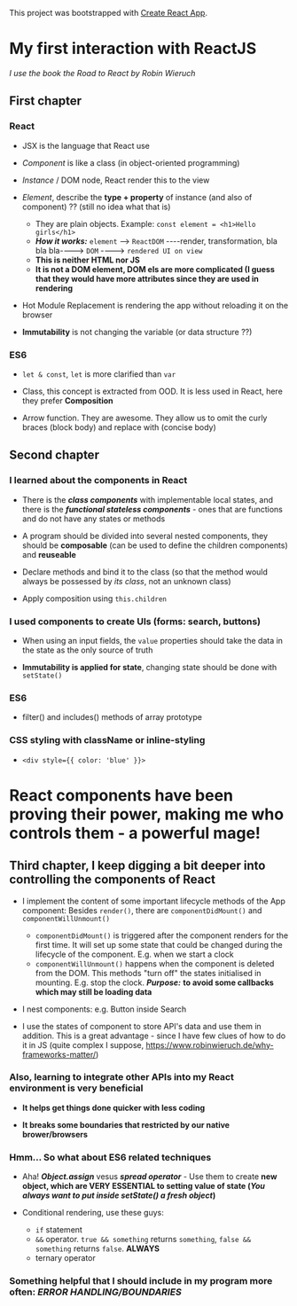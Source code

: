 This project was bootstrapped with [Create React App](https://github.com/facebook/create-react-app).

# My first interaction with ReactJS

*I use the book the Road to React by Robin Wieruch*

## First chapter

### React

- JSX is the language that React use

- *Component* is like a class (in object-oriented programming)
- *Instance* / DOM node, React render this to the view
- *Element*, describe the **type + property** of instance (and also of component) ?? (still no idea what that is)
  - They are plain objects. Example: `const element = <h1>Hello girls</h1>`
  - ***How it works:*** `element` --> `ReactDOM` ----render, transformation, bla bla bla----> `DOM` ----> `rendered UI on view`
  - **This is neither HTML nor JS**
  - **It is not a DOM element, DOM els are more complicated (I guess that they would have more attributes since they are used in rendering**
  
- Hot Module Replacement is rendering the app without reloading it on the browser

- **Immutability** is not changing the variable (or data structure ??)

### ES6

- `let & const`, `let` is more clarified than `var`

- Class, this concept is extracted from OOD. It is less used in React, here they prefer **Composition**

- Arrow function. They are awesome. They allow us to omit the curly braces (block body) and replace with (concise body)

## Second chapter

### I learned about the components in React

- There is the ***class components*** with implementable local states, and there is the ***functional stateless components*** - ones that are functions and do not have any states or methods

- A program should be divided into several nested components, they should be **composable** (can be used to define the children components) and **reuseable**

- Declare methods and bind it to the class (so that the method would always be possessed by *its class*, not an unknown class)
- Apply composition using `this.children`

### I used components to create UIs (forms: search, buttons)

- When using an input fields, the `value` properties should take the data in the state as the only source of truth

- **Immutability is applied for state**, changing state should be done with `setState()`
 
### ES6

- filter() and includes() methods of array prototype

### CSS styling with className or inline-styling

- `<div style={{ color: 'blue' }}>`

# React components have been proving their power, making me who controls them - a powerful mage!

## Third chapter, I keep digging a bit deeper into controlling the components of React

- I implement the content of some important lifecycle methods of the App component: Besides `render()`, there are `componentDidMount()` and `componentWillUnmount()`

  - `componentDidMount()` is triggered after the component renders for the first time. It will set up some state that could be changed during the lifecycle of the component. E.g. when we start a clock
  - `componentWillUnmount()` happens when the component is deleted from the DOM. This methods "turn off" the states initialised in mounting. E.g. stop the clock. ***Purpose:*** **to avoid some callbacks which may still be loading data**
  
 - I nest components: e.g. Button inside Search
 
 - I use the states of component to store API's data and use them in addition. This is a great advantage - since I have few clues of how to do it in JS (quite complex I suppose, https://www.robinwieruch.de/why-frameworks-matter/)
 
### Also, learning to integrate other APIs into my React environment is very beneficial
 
- **It helps get things done quicker with less coding**

- **It breaks some boundaries that restricted by our native brower/browsers**
 
 ### Hmm... So what about ES6 related techniques
 
- Aha! ***Object.assign*** vesus ***spread operator*** - Use them to create **new object, which are VERY ESSENTIAL to setting value of state (*You always want to put inside setState() a fresh object*)**

- Conditional rendering, use these guys:
  - `if` statement
  - `&&` operator. `true && something` returns `something`, `false && something` returns `false`. **ALWAYS**
  - ternary operator

### Something helpful that I should include in my program more often: ***ERROR HANDLING/BOUNDARIES***
